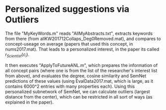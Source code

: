 # Personalized suggestions via Outliers

The file "MyKeyWords.m" reads "AllMyAbstracts.txt", extracts keywords from there (from allKW201712Collaps_Deg0Removed.mat), and compares to concept-useage on average (papers that used this concept, in nums2017.mat). That leads to a personalized interest, in the paper its called $r_{Scientist}(c_i)$.

It then executes "ApplyToFutureANL.m", which prepares the information of all concept pairs (where one is from the list of the researcher's interest list from above), and evaluates the degree, cosine similarity and SemNet predictions of these values (using EvalData2017.mat, which is large, as it contains 6000^2 entries with many properties each). Using this personalized subnetwork of SemNet, we can calculate outliers (largest distance from the center), which can be restricted in all sort of ways (as explained in the paper).
